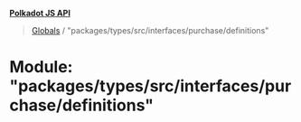 **[Polkadot JS API](../README.md)**

> [Globals](../globals.md) / "packages/types/src/interfaces/purchase/definitions"

# Module: "packages/types/src/interfaces/purchase/definitions"
